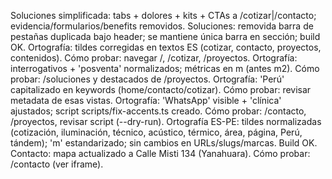 ﻿Soluciones simplificada: tabs + dolores + kits + CTAs a /cotizar|/contacto; evidencia/formularios/benefits removidos.
Soluciones: removida barra de pestañas duplicada bajo header; se mantiene única barra en sección; build OK.
Ortografía: tildes corregidas en textos ES (cotizar, contacto, proyectos, contenidos). Cómo probar: navegar /, /cotizar, /proyectos.
Ortografía: interrogativos + 'posventa' normalizados; métricas en m (antes m2). Cómo probar: /soluciones y destacados de /proyectos.
Ortografía: 'Perú' capitalizado en keywords (home/contacto/cotizar). Cómo probar: revisar metadata de esas vistas.
Ortografía: 'WhatsApp' visible + 'clínica' ajustados; script scripts/fix-accents.ts creado. Cómo probar: /contacto, /proyectos, revisar script (--dry-run).
Ortografía ES-PE: tildes normalizadas (cotización, iluminación, técnico, acústico, térmico, área, página, Perú, tándem); 'm' estandarizado; sin cambios en URLs/slugs/marcas. Build OK.
Contacto: mapa actualizado a Calle Misti 134 (Yanahuara). Cómo probar: /contacto (ver iframe).
